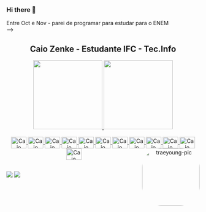 ### Hi there 👋
Entre Oct e Nov - parei de programar para estudar para o ENEM 
<br>
-->
<h2 align="center"> Caio Zenke - Estudante IFC - Tec.Info </h2>


<div align="center">
  <a href="https://github.com/caiozenke">
  <img height="180em" src="https://github-readme-stats.vercel.app/api?username=caiozenke&show_icons=true&theme=react&include_all_commits=false&count_private=true"/>
  <img height="180em" src="https://github-readme-stats.vercel.app/api/top-langs/?username=caiozenke&layout=compact&langs_count=7&theme=react"/>
</div>


<div style="display: inline_block" align ="center"><br>
  <img align="center" alt="Caio" height="30" width="40" src="https://cdn.jsdelivr.net/gh/devicons/devicon/icons/linkedin/linkedin-plain.svg">
  <img align="center" alt="Caio" height="30" width="40" src="https://cdn.jsdelivr.net/gh/devicons/devicon/icons/python/python-plain-wordmark.svg">
  <img align="center" alt="Caio" height="30" width="40" src="https://cdn.jsdelivr.net/gh/devicons/devicon/icons/sqlalchemy/sqlalchemy-original.svg">
  <img align="center" alt="Caio" height="30" width="40" src="https://cdn.jsdelivr.net/gh/devicons/devicon/icons/sqlite/sqlite-original-wordmark.svg">
  <img align="center" alt="Caio" height="30" width="40" src="https://cdn.jsdelivr.net/gh/devicons/devicon/icons/mysql/mysql-original.svg" >
  <img align="center" alt="Caio" height="30" width="40" src="https://cdn.jsdelivr.net/gh/devicons/devicon/icons/php/php-original.svg">
  <img align="center" alt="Caio" height="30" width="40" src="https://cdn.jsdelivr.net/gh/devicons/devicon/icons/django/django-plain.svg">
  <img align="center" alt="Caio" height="30" width="40" src="https://cdn.jsdelivr.net/gh/devicons/devicon/icons/html5/html5-original-wordmark.svg">
  <img align="center" alt="Caio" height="30" width="40" src="https://cdn.jsdelivr.net/gh/devicons/devicon/icons/windows8/windows8-original.svg">
  <img align="center" alt="Caio" height="30" width="40" src="https://cdn.jsdelivr.net/gh/devicons/devicon/icons/javascript/javascript-original.svg">
  <img align="center" alt="Caio" height="30" width="40" src="https://cdn.jsdelivr.net/gh/devicons/devicon/icons/sass/sass-original.svg">
  <img align="center" alt="Caio" height="30" width="40" src="https://cdn.jsdelivr.net/gh/devicons/devicon/icons/css3/css3-original-wordmark.svg">
  
 <img align="right" alt="traeyoung-pic" height="150" style="border-radius:50px;" src="https://media.tenor.com/DevzB3G_3DsAAAAC/basket-animated.gifwidth=676&height=676">
</div>
</div>
  
  ##
 
<div> 

  <a href = "mailto:caiolzenke@gmail.com"><img src="https://img.shields.io/badge/-Gmail-%23333?style=for-the-badge&logo=gmail&logoColor=white" target="_blank"></a>
  <a href="https://www.linkedin.com/in/caio-luan-zenke/" target="_blank"><img src="https://img.shields.io/badge/-LinkedIn-%230077B5?style=for-the-badge&logo=linkedin&logoColor=white" target="_blank"></a> 

